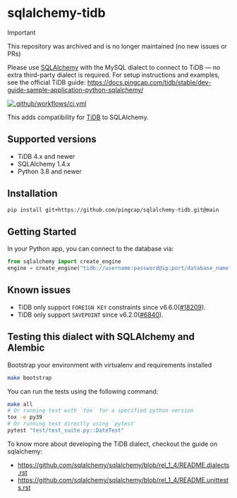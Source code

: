 # sqlalchemy-tidb

> [!IMPORTANT]
>
> This repository was archived and is no longer maintained (no new issues or PRs)
>
>
> Please use [SQLAlchemy](https://www.sqlalchemy.org/) with the MySQL dialect to connect to TiDB — no extra third-party dialect is required.
> For setup instructions and examples, see the official TiDB guide: https://docs.pingcap.com/tidb/stable/dev-guide-sample-application-python-sqlalchemy/

[![.github/workflows/ci.yml](https://github.com/pingcap/sqlalchemy-tidb/actions/workflows/ci.yml/badge.svg)](https://github.com/pingcap/sqlalchemy-tidb/actions/workflows/ci.yml)

This adds compatibility for [TiDB](https://github.com/pingcap/tidb) to SQLAlchemy.

## Supported versions

- TiDB 4.x and newer
- SQLAlchemy 1.4.x
- Python 3.8 and newer

## Installation

```bash
pip install git+https://github.com/pingcap/sqlalchemy-tidb.git@main
```

## Getting Started

In your Python app, you can connect to the database via:

```python
from sqlalchemy import create_engine
engine = create_engine("tidb://username:password@ip:port/database_name?charset=utf8mb4")
```

## Known issues

- TiDB only support `FOREIGN KEY` constraints since v6.6.0([#18209](https://github.com/pingcap/tidb/issues/18209)).
- TiDB only support `SAVEPOINT` since v6.2.0([#6840](https://github.com/pingcap/tidb/issues/6840)).

## Testing this dialect with SQLAlchemy and Alembic

Bootstrap your environment with virtualenv and requirements installed

```bash
make bootstrap
```

You can run the tests using the following command:

```bash
make all
# Or running test with `tox` for a specified python version
tox -e py39
# Or running test directly using `pytest`
pytest "test/test_suite.py::DateTest"
```

To know more about developing the TiDB dialect, checkout the guide on sqlalchemy:

* https://github.com/sqlalchemy/sqlalchemy/blob/rel_1_4/README.dialects.rst
* https://github.com/sqlalchemy/sqlalchemy/blob/rel_1_4/README.unittests.rst
